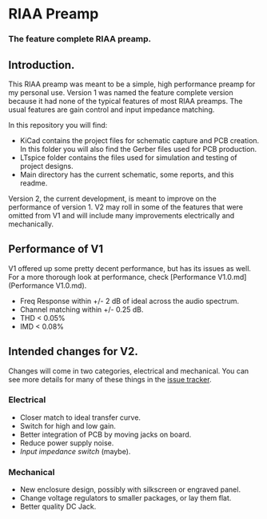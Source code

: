 # RIAA Preamp

### The feature complete RIAA preamp.

## Introduction.

This RIAA preamp was meant to be a simple, high performance preamp for my personal use.
Version 1 was named the feature complete version because it had none of the typical features of most RIAA preamps. The usual features are gain control and input impedance matching. 

In this repository you will find:
- KiCad contains the project files for schematic capture and PCB creation. In this folder you will also find the Gerber files used for PCB production.
- LTspice folder contains the files used for simulation and testing of project designs.
- Main directory has the current schematic, some reports, and this readme.

Version 2, the current development, is meant to improve on the performance of version 1. V2 may roll in some of the features that were omitted from V1 and will include many improvements electrically and mechanically.

## Performance of V1
V1 offered up some pretty decent performance, but has its issues as well. For a more thorough look at performance, check [Performance V1.0.md](Performance V1.0.md).

- Freq Response within +/- 2 dB of ideal across the audio spectrum.
- Channel matching within +/- 0.25 dB.
- THD < 0.05% 
- IMD < 0.08%

## Intended changes for V2.
Changes will come in two categories, electrical and mechanical. You can see more details for many of these things in the [issue tracker](https://github.com/ABillBlakely/riaa-preamp/issues).

### Electrical
- Closer match to ideal transfer curve.
- Switch for high and low gain.
- Better integration of PCB by moving jacks on board. 
- Reduce power supply noise.
- *Input impedance switch* (maybe).

### Mechanical
- New enclosure design, possibly with silkscreen or engraved panel.
- Change voltage regulators to smaller packages, or lay them flat.
- Better quality DC Jack.

